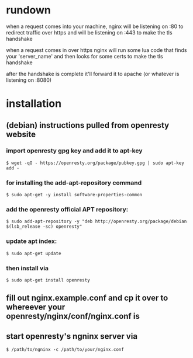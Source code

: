 # rundown
when a request comes into your machine, nginx will be listening on :80 to redirect traffic over https
and will be listening on :443 to make the tls handshake

when a request comes in over https nginx will run some lua code that finds your 'server_name' and
then looks for some certs to make the tls handshake

after the handshake is complete it'll forward it to apache (or whatever is listening on :8080)

# installation
## (debian) instructions pulled from openresty website
### import openresty gpg key and add it to apt-key
```
$ wget -qO - https://openresty.org/package/pubkey.gpg | sudo apt-key add -
```

### for installing the add-apt-repository command
```
$ sudo apt-get -y install software-properties-common
```

### add the openresty official APT repository:
```
$ sudo add-apt-repository -y "deb http://openresty.org/package/debian $(lsb_release -sc) openresty"
```
### update apt index:
```
$ sudo apt-get update
```

### then install via
```
$ sudo apt-get install openresty
```

## fill out nginx.example.conf and cp it over to whereever your openresty/nginx/conf/nginx.conf is

## start openresty's ngninx server via
```
$ /path/to/ngninx -c /path/to/your/nginx.conf
```
